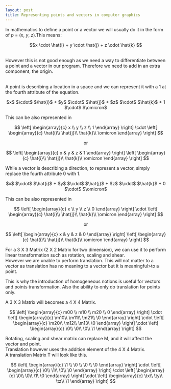 ```yaml
---
layout: post
title: Representing points and vectors in computer graphics
---
```

In mathematics to define a point or a vector we will usually do it in the form of $p$ = ($x$, $y$, $z$).This means: <br/>

 <center> $$x \cdot \hat{i} + y \cdot \hat{j} + z \cdot \hat{k} $$  </center> <br/>

However this is not good enough as we need a way to differentiate between a point and a vector in our program. 
Therefore we need to add in an extra component, the origin. <br/><br/>

A point is describing a location in a space and we can represent it with a 1 at the fourth attribute of the equation.
<center>$x$ $\cdot$ $\hat{i}$ + $y$ $\cdot$ $\hat{j}$ + $z$ $\cdot$ $\hat{k}$ + 1 $\cdot$ $\omicron$ </center>

This can be also represented in 

$$ \left[
    \begin{array}{c}
      x \\
      y \\
	  z \\
	  1
    \end{array}
\right] 
\cdot 
\left[
    \begin{array}{c}
      \hat{i}\\
      \hat{j}\\
	  \hat{k}\\
	  \omicron
    \end{array}
\right]
$$

 <center> or  </center>

$$ \left[
    \begin{array}{c}
      x & y & z & 1
    \end{array}
\right] 
\left[
    \begin{array}{c}
      \hat{i}\\
      \hat{j}\\
	  \hat{k}\\
	  \omicron
    \end{array}
\right]
$$

While a vector is describing a direction, to represent a vector, simply replace the fourth attribute 0 with 1.<br/>

<center>$x$ $\cdot$ $\hat{i}$ + $y$ $\cdot$ $\hat{j}$ + $z$ $\cdot$ $\hat{k}$ + 0 $\cdot$ $\omicron$ </center>

This can be also represented in 

$$ \left[
    \begin{array}{c}
      x \\
      y \\
	  z \\
	  0
    \end{array}
\right] 
\cdot 
\left[
    \begin{array}{c}
      \hat{i}\\
      \hat{j}\\
	  \hat{k}\\
	  \omicron
    \end{array}
\right]
$$

 <center> or  </center>

$$ \left[
    \begin{array}{c}
      x & y & z & 0
    \end{array}
\right] 
\left[
    \begin{array}{c}
      \hat{i}\\
      \hat{j}\\
	  \hat{k}\\
	  \omicron
    \end{array}
\right]
$$

For a 3 X 3 Matrix (2 X 2 Matrix for two dimension), we can use it to perform linear transformation such as rotation, scaling and shear.<br/>
However we are unable to perform translation. This will not matter to a vector as translation has no meaning to a vector but it is meaningful>to a point. <br/>

This is why the introduction of homogeneous notions is useful for vectors and points transformation.  Also the ability to only do translation for points only. <br/>

A 3 X 3 Matrix will becomes a 4 X 4 Matrix. <br/>

$$ \left[
    \begin{array}{c}
      m00 \\
      m10 \\
	  m20 \\
	  0
    \end{array}
\right] 
\cdot 
\left[
    \begin{array}{c}
      \m10\\
      \m11\\
	  \m21\\
	  \0
    \end{array}
\right]
\cdot 
\left[
    \begin{array}{c}
      \m20\\
      \m12\\
	  \m13\
	  \0
    \end{array}
\right]
\cdot 
\left[
    \begin{array}{c}
      \0\\
      \0\\
	  \0\\
	  \1
    \end{array}
\right]
$$

Rotating, scaling and shear matrix can replace M, and it will affect the vector and point. <br/>
Translation however uses the addition element of the 4 X 4 Matrix.<br/>
A translation Matrix T will look like this.  <br/>

$$ \left[
    \begin{array}{c}
      \1 \\
      \0 \\
	  \0 \\
	  \0
    \end{array}
\right] 
\cdot 
\left[
    \begin{array}{c}
      \0\\
      \1\\
	  \0\\
	  \0
    \end{array}
\right]
\cdot 
\left[
    \begin{array}{c}
      \0\\
      \0\\
	  \1\
	  \0
    \end{array}
\right]
\cdot 
\left[
    \begin{array}{c}
      \tx\\
      \ty\\
	  \tz\\
	  \1
    \end{array}
\right]
$$

